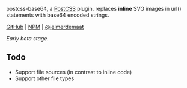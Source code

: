 postcss-base64, a [PostCSS](https://github.com/postcss/postcss/) plugin, replaces **inline** SVG images in url() statements with base64 encoded strings.

[GitHub](https://github.com/jelmerdemaat/postcss-base64) | [NPM](https://www.npmjs.com/package/postcss-base64) | [@jelmerdemaat](https://twitter.com/jelmerdemaat)

*Early beta stage.*

## Todo
* Support file sources (in contrast to inline code)
* Support other file types
